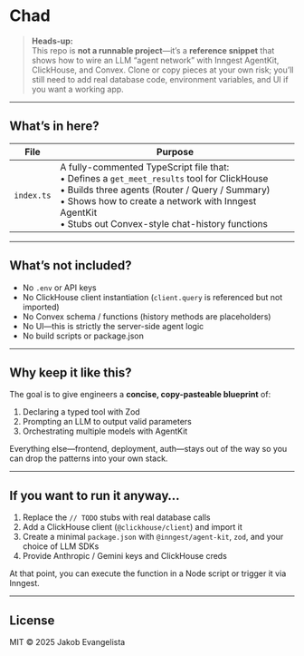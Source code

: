 # Chad

> **Heads-up:**  
> This repo is **not a runnable project**—it’s a **reference snippet** that shows how to wire an LLM “agent network” with Inngest AgentKit, ClickHouse, and Convex.  Clone or copy pieces at your own risk; you’ll still need to add real database code, environment variables, and UI if you want a working app.

---

## What’s in here?

| File | Purpose |
|------|---------|
| `index.ts` | A fully-commented TypeScript file that: <br>• Defines a `get_meet_results` tool for ClickHouse <br>• Builds three agents (Router / Query / Summary) <br>• Shows how to create a network with Inngest AgentKit <br>• Stubs out Convex-style chat-history functions |

---

## What’s **not** included?

* No `.env` or API keys  
* No ClickHouse client instantiation (`client.query` is referenced but not imported)  
* No Convex schema / functions (history methods are placeholders)  
* No UI—this is strictly the server-side agent logic  
* No build scripts or package.json

---

## Why keep it like this?

The goal is to give engineers a **concise, copy-pasteable blueprint** of:

1. Declaring a typed tool with Zod  
2. Prompting an LLM to output valid parameters  
3. Orchestrating multiple models with AgentKit

Everything else—frontend, deployment, auth—stays out of the way so you can drop the patterns into your own stack.

---

## If you want to run it anyway…

1. Replace the `// TODO` stubs with real database calls  
2. Add a ClickHouse client (`@clickhouse/client`) and import it  
3. Create a minimal `package.json` with `@inngest/agent-kit`, `zod`, and your choice of LLM SDKs  
4. Provide Anthropic / Gemini keys and ClickHouse creds

At that point, you can execute the function in a Node script or trigger it via Inngest.

---

## License

MIT © 2025 Jakob Evangelista

